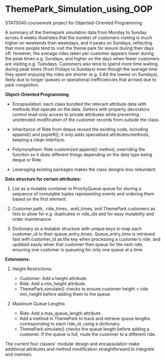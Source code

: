 # ThemePark_Simulation_using_OOP
STAT0040 coursework project for Objected-Oriented Programming

A summary of the themepark simulation data from Monday to Sunday across 4 weeks illustrates that the number of customers visiting is much higher on weekends than weekdays, and it peaks on Sundays, reflecting that more people tend to visit the theme park for leisure during their days off. However, the average rides taken per customer appears lower during the peak times e.g. Sundays, and higher on the days when fewer customers are visiting e.g. Tuesdays. Customers also tend to spend more time waiting during peak times (from Fridays to Sundays) even though the average time they spent enjoying the rides are shorter (e.g. 0.84 the lowest on Sundays), likely due to longer queues or operational inefficiencies that arrised due to park congestion.


**Object-Oriented Programming**

- Encapsulation: each class bundled the relevant attribute data with methods that operate on the data. Getters with property decorators control read-only access to private attributes while preventing unintended modification of the customer records from outside the class. 

- Inheritance of Ride from deque reused the existing code, including append() and popleft(); it only adds specialised attributes/methods, keeping a clean interface. 

- Polymorphism: Ride customized append() method, overriding the function so it does different things depending on the data type being deque or Ride.

- Leveraging existing packages makes the class designs less redundant. 

**Data structure for certain attributes:**

1.	List as a mutable container in PriorityQueue.queue for storing a sequence of immutable tuples representing events and ordering them based on the first element. 

2.	Customer.path, .ride_times, .wait_times, and ThemePark.customers as lists to allow for e.g. duplicates in ride_ids and for easy mutability and order maintenance.

3.	Dictionary as a mutable structure with unique keys to map each customer_id to their queue_entry_times. Queue_entry_time is retrieved fast with customer_id as the key when processing a customer’s ride, and updated easily when that customer then queue for the next ride, ensuring one customer is queueing for only one queue at a time. 

**Extensions:**

1.	Height Restrictions:
    - Customer: Add a height attribute.
    - Ride: Add a min_height attribute.
    - ThemePark.simulate() checks to ensure customer height > ride min_height before adding them to the queue.


2.	Maximum Queue Lengths:
    - Ride: Add a max_queue_length attribute.
    - Add a method in ThemePark to track and retrieve queue lengths corresponding to each ride_id, using a dictionary. 
    - ThemePark.simulate() checks the queue length before adding a customer. If the queue is full, route the customer to a different ride.


The current four classes' modular design and encapsulation make additional attributes and method modification straightforward to integrate and maintain.

